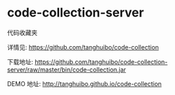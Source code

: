 # code-collection-server

代码收藏夹

详情见: https://github.com/tanghuibo/code-collection

下载地址: https://github.com/tanghuibo/code-collection-server/raw/master/bin/code-collection.jar

DEMO 地址: http://tanghuibo.github.io/code-collection
